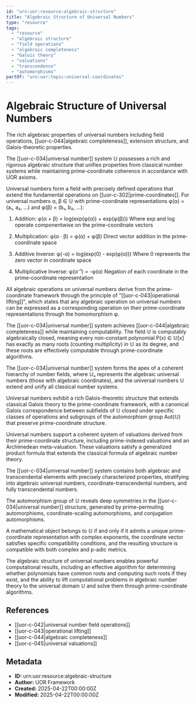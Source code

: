 ```yaml
---
id: "urn:uor:resource:algebraic-structure"
title: "Algebraic Structure of Universal Numbers"
type: "resource"
tags:
  - "resource"
  - "algebraic structure"
  - "field operations"
  - "algebraic completeness"
  - "Galois theory"
  - "valuations"
  - "transcendence"
  - "automorphisms"
partOf: "urn:uor:topic:universal-coordinates"
---
```


# Algebraic Structure of Universal Numbers

The rich algebraic properties of universal numbers including field operations, [[uor-c-044|algebraic completeness]], extension structure, and Galois-theoretic properties.

The [[uor-c-034|universal number]] system 𝕌 possesses a rich and rigorous algebraic structure that unifies properties from classical number systems while maintaining prime-coordinate coherence in accordance with UOR axioms.

Universal numbers form a field with precisely defined operations that extend the fundamental operations on [[uor-c-302|prime-coordinates]]. For universal numbers α, β ∈ 𝕌 with prime-coordinate representations φ(α) = (a₁, a₂, ...) and φ(β) = (b₁, b₂, ...):

1. Addition: φ(α + β) = log(exp(φ(α)) + exp(φ(β)))
   Where exp and log operate componentwise on the prime-coordinate vectors

2. Multiplication: φ(α · β) = φ(α) + φ(β)
   Direct vector addition in the prime-coordinate space

3. Additive Inverse: φ(-α) = log(exp(0) - exp(φ(α)))
   Where 0 represents the zero vector in coordinate space

4. Multiplicative Inverse: φ(α⁻¹) = -φ(α)
   Negation of each coordinate in the prime-coordinate representation

All algebraic operations on universal numbers derive from the prime-coordinate framework through the principle of "[[uor-c-043|operational lifting]]", which states that any algebraic operation on universal numbers can be expressed as a corresponding operation on their prime-coordinate representations through the homomorphism φ.

The [[uor-c-034|universal number]] system achieves [[uor-c-044|algebraic completeness]] while maintaining computability. The field 𝕌 is computably algebraically closed, meaning every non-constant polynomial P(x) ∈ 𝕌[x] has exactly as many roots (counting multiplicity) in 𝕌 as its degree, and these roots are effectively computable through prime-coordinate algorithms.

The [[uor-c-034|universal number]] system forms the apex of a coherent hierarchy of number fields, where 𝕌ₐ represents the algebraic universal numbers (those with algebraic coordinates), and the universal numbers 𝕌 extend and unify all classical number systems.

Universal numbers exhibit a rich Galois-theoretic structure that extends classical Galois theory to the prime-coordinate framework, with a canonical Galois correspondence between subfields of 𝕌 closed under specific classes of operations and subgroups of the automorphism group Aut(𝕌) that preserve prime-coordinate structure.

Universal numbers support a coherent system of valuations derived from their prime-coordinate structure, including prime-indexed valuations and an Archimedean meta-valuation. These valuations satisfy a generalized product formula that extends the classical formula of algebraic number theory.

The [[uor-c-034|universal number]] system contains both algebraic and transcendental elements with precisely characterized properties, stratifying into algebraic universal numbers, coordinate-transcendental numbers, and fully transcendental numbers.

The automorphism group of 𝕌 reveals deep symmetries in the [[uor-c-034|universal number]] structure, generated by prime-permuting automorphisms, coordinate-scaling automorphisms, and conjugation automorphisms.

A mathematical object belongs to 𝕌 if and only if it admits a unique prime-coordinate representation with complex exponents, the coordinate vector satisfies specific compatibility conditions, and the resulting structure is compatible with both complex and p-adic metrics.

The algebraic structure of universal numbers enables powerful computational results, including an effective algorithm for determining whether polynomials have common roots and computing such roots if they exist, and the ability to lift computational problems in algebraic number theory to the universal domain 𝕌 and solve them through prime-coordinate algorithms.

## References

- [[uor-c-042|universal number field operations]]
- [[uor-c-043|operational lifting]]
- [[uor-c-044|algebraic completeness]]
- [[uor-c-045|universal valuations]]

## Metadata

- **ID:** urn:uor:resource:algebraic-structure
- **Author:** UOR Framework
- **Created:** 2025-04-22T00:00:00Z
- **Modified:** 2025-04-22T00:00:00Z
